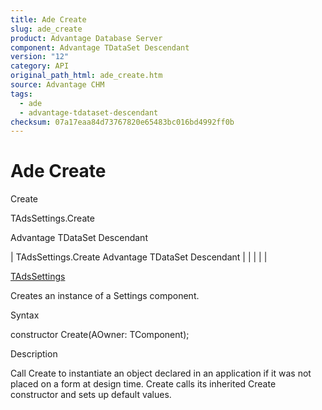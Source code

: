 ```yaml
---
title: Ade Create
slug: ade_create
product: Advantage Database Server
component: Advantage TDataSet Descendant
version: "12"
category: API
original_path_html: ade_create.htm
source: Advantage CHM
tags:
  - ade
  - advantage-tdataset-descendant
checksum: 07a17eaa84d73767820e65483bc016bd4992ff0b
---
```


# Ade Create

Create

TAdsSettings.Create

Advantage TDataSet Descendant

| TAdsSettings.Create  Advantage TDataSet Descendant |  |  |  |  |

[TAdsSettings](ade_tadssettings_7.md)

Creates an instance of a Settings component.

Syntax

constructor Create(AOwner: TComponent);

Description

Call Create to instantiate an object declared in an application if it was not placed on a form at design time. Create calls its inherited Create constructor and sets up default values.
